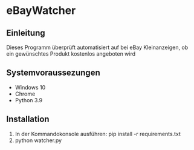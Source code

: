 # eBayWatcher

## Einleitung
Dieses Programm überprüft automatisiert auf bei eBay Kleinanzeigen, ob ein gewünschtes Produkt kostenlos angeboten wird

## Systemvoraussezungen
* Windows 10
* Chrome
* Python 3.9


## Installation
1. In der Kommandokonsole ausführen: pip install -r requirements.txt
2. python watcher.py
